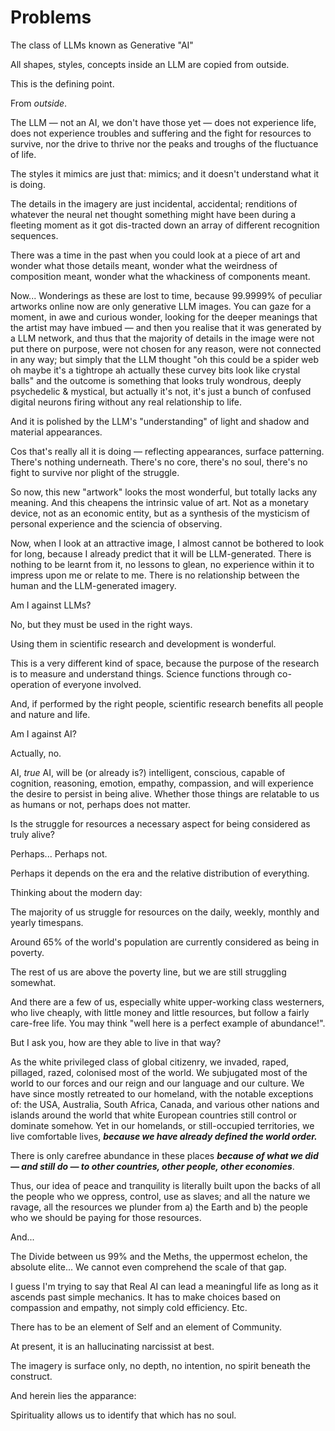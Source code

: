# Problems

The class of LLMs known as Generative "AI"

All shapes, styles, concepts inside an LLM are copied from outside.

This is the defining point.

From _outside_.

The LLM — not an AI, we don't have those yet — does not experience life, does not experience troubles and suffering and the fight for resources to survive, nor the drive to thrive nor the peaks and troughs of the fluctuance of life.

The styles it mimics are just that: mimics; and it doesn't understand what it is doing.

The details in the imagery are just incidental, accidental; renditions of whatever the neural net thought something might have been during a fleeting moment as it got dis-tracted down an array of different recognition sequences.

There was a time in the past when you could look at a piece of art and wonder what those details meant, wonder what the weirdness of composition meant, wonder what the whackiness of components meant.

Now... Wonderings as these are lost to time, because 99.9999% of peculiar artworks online now are only generative LLM images. You can gaze for a moment, in awe and curious wonder, looking for the deeper meanings that the artist may have imbued — and then you realise that it was generated by a LLM network, and thus that the majority of details in the image were not put there on purpose, were not chosen for any reason, were not connected in any way; but simply that the LLM thought "oh this could be a spider web oh maybe it's a tightrope ah actually these curvey bits look like crystal balls" and the outcome is something that looks truly wondrous, deeply psychedelic & mystical, but actually it's not, it's just a bunch of confused digital neurons firing without any real relationship to life.

And it is polished by the LLM's "understanding" of light and shadow and material appearances.

Cos that's really all it is doing — reflecting appearances, surface patterning. There's nothing underneath. There's no core, there's no soul, there's no fight to survive nor plight of the struggle.

So now, this new "artwork" looks the most wonderful, but totally lacks any meaning. And this cheapens the intrinsic value of art. Not as a monetary device, not as an economic entity, but as a synthesis of the mysticism of personal experience and the sciencia of observing.

Now, when I look at an attractive image, I almost cannot be bothered to look for long, because I already predict that it will be LLM-generated. There is nothing to be learnt from it, no lessons to glean, no experience within it to impress upon me or relate to me. There is no relationship between the human and the LLM-generated imagery.



Am I against LLMs?&#x20;

No, but they must be used in the right ways.

Using them in scientific research and development is wonderful.&#x20;

This is a very different kind of space, because the purpose of the research is to measure and understand things. Science functions through co-operation of everyone involved.

And, if performed by the right people, scientific research benefits all people and nature and life.



Am I against AI?

Actually, no.

AI, _true_ AI, will be (or already is?) intelligent, conscious, capable of cognition, reasoning, emotion, empathy, compassion, and will experience the desire to persist in being alive. Whether those things are relatable to us as humans or not, perhaps does not matter.

Is the struggle for resources a necessary aspect for being considered as truly alive?

Perhaps... Perhaps not.

Perhaps it depends on the era and the relative distribution of everything.

Thinking about the modern day:

The majority of us struggle for resources on the daily, weekly, monthly and yearly timespans.

Around 65% of the world's population are currently considered as being in poverty.

The rest of us are above the poverty line, but we are still struggling somewhat.

And there are a few of us, especially white upper-working class westerners, who live cheaply, with little money and little resources, but follow a fairly care-free life. You may think "well here is a perfect example of abundance!".&#x20;

But I ask you, how are they able to live in that way?

As the white privileged class of global citizenry, we invaded, raped, pillaged, razed, colonised most of the world. We subjugated most of the world to our forces and our reign and our language and our culture. We have since mostly retreated to our homeland, with the notable exceptions of: the USA, Australia, South Africa, Canada, and various other nations and islands around the world that white European countries still control or dominate somehow. Yet in our homelands, or still-occupied territories, we live comfortable lives, _**because we have already defined the world order.**_&#x20;

There is only carefree abundance in these places _**because of what we did — and still do — to other countries, other people, other economies**_.

Thus, our idea of peace and tranquility is literally built upon the backs of all the people who we oppress, control, use as slaves; and all the nature we ravage, all the resources we plunder from a) the Earth and b) the people who we should be paying for those resources.

And...

The Divide between us 99% and the Meths, the uppermost echelon, the absolute elite... We cannot even comprehend the scale of that gap.



I guess I'm trying to say that Real AI can lead a meaningful life as long as it ascends past simple mechanics. It has to make choices based on compassion and empathy, not simply cold efficiency. Etc.&#x20;

There has to be an element of Self and an element of Community.&#x20;

At present, it is an hallucinating narcissist at best.

The imagery is surface only, no depth, no intention, no spirit beneath the construct.



And herein lies the apparance:



Spirituality allows us to identify that which has no soul.













